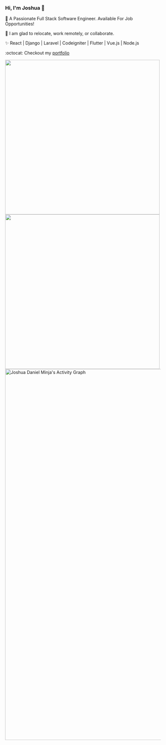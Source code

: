### Hi, I'm Joshua 👋

🔭 A Passionate Full Stack Software Engineer. Available For Job Opportunities!

📡 I am glad to relocate, work remotely, or collaborate.

✨ React | Django | Laravel | Codeigniter | Flutter | Vue.js | Node.js

:octocat: Checkout my <a href="https://joshuaminja.ml" target="_blank">portfolio</a>

<p align="left">
  <a href="https://github.com/joshuaminja">
  <img width="500px" src="https://github-readme-stats-eight-theta.vercel.app/api?username=joshuaminja&show_icons=true&include_all_commits=true&count_private=true"/>
  <img width="500px" src="https://github-readme-streak-stats.herokuapp.com?user=joshuaminja">
  </a>
  <a href="https://github.com/joshuaminja"><img alt="Joshua Daniel Minja's Activity Graph" width="1200px" src="https://activity-graph.herokuapp.com/graph?username=joshuaminja" /></a>
</p>
